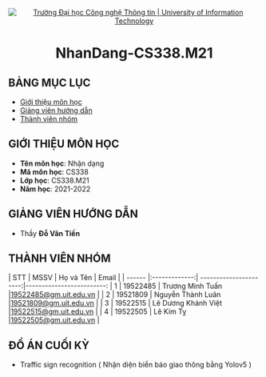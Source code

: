 <!-- Banner -->
<p align="center">
  <a href="https://www.uit.edu.vn/" title="Trường Đại học Công nghệ Thông tin" style="border: none;">
    <img src="https://i.imgur.com/WmMnSRt.png" alt="Trường Đại học Công nghệ Thông tin | University of Information Technology">
  </a>
</p>

<!-- Title -->
<h1 align="center"><b>NhanDang-CS338.M21</b></h1>

## BẢNG MỤC LỤC
* [ Giới thiệu môn học](#gioithieumonhoc)
* [ Giảng viên hướng dẫn](#giangvien)
* [ Thành viên nhóm](#thanhvien)
## GIỚI THIỆU MÔN HỌC
<a name="gioithieumonhoc"></a>
* **Tên môn học**: Nhận dạng 
* **Mã môn học**: CS338
* **Lớp học**: CS338.M21
* **Năm học**: 2021-2022

## GIẢNG VIÊN HƯỚNG DẪN
<a name="giangvien"></a>
* Thầy **Đỗ Văn Tiến** 

## THÀNH VIÊN NHÓM
<a name="thanhvien"></a>
| STT    | MSSV          | Họ và Tên              |  Email                   |
| ------ |:-------------:| ----------------------:|-------------------------:
| 1      | 19522485      | Trương Minh Tuấn           |19522485@gm.uit.edu.vn   |
| 2      | 19521809      | Nguyễn Thành Luân  |19521809@gm.uit.edu.vn   |
| 3      | 19522515      | Lê Dương Khánh Việt         |19522515@gm.uit.edu.vn   |
| 4      | 19522505      | Lê Kim Tỵ         |19522505@gm.uit.edu.vn   |
## ĐỒ ÁN CUỐI KỲ
- Traffic sign recognition ( Nhận diện biển báo giao thông bằng Yolov5 )
